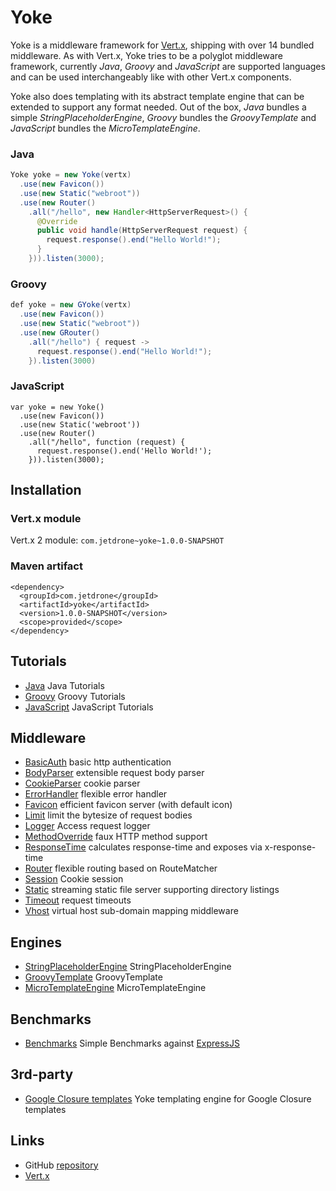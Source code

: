 # Yoke

Yoke is a middleware framework for [Vert.x](http://www.vertx.io), shipping with over 14 bundled middleware. As with
Vert.x, Yoke tries to be a polyglot middleware framework, currently *Java*, *Groovy* and *JavaScript* are supported
languages and can be used interchangeably like with other Vert.x components.

Yoke also does templating with its abstract template engine that can be extended to support any format needed. Out
of the box, *Java* bundles a simple *StringPlaceholderEngine*, *Groovy* bundles the *GroovyTemplate* and *JavaScript*
bundles the *MicroTemplateEngine*.


### Java

~~~~~~~~~~~~~~~~~~~~~~~~~~~~~~~~~~~~~~~~~~ {.java .numberLines}
Yoke yoke = new Yoke(vertx)
  .use(new Favicon())
  .use(new Static("webroot"))
  .use(new Router()
    .all("/hello", new Handler<HttpServerRequest>() {
      @Override
      public void handle(HttpServerRequest request) {
        request.response().end("Hello World!");
      }
    })).listen(3000);
~~~~~~~~~~~~~~~~~~~~~~~~~~~~~~~~~~~~~~~~~~

### Groovy

~~~~~~~~~~~~~~~~~~~~~~~~~~~~~~~~~~~~~~~~~~ {.java .numberLines}
def yoke = new GYoke(vertx)
  .use(new Favicon())
  .use(new Static("webroot"))
  .use(new GRouter()
    .all("/hello") { request ->
      request.response().end("Hello World!");
    }).listen(3000)
~~~~~~~~~~~~~~~~~~~~~~~~~~~~~~~~~~~~~~~~~~

### JavaScript

~~~~~~~~~~~~~~~~~~~~~~~~~~~~~~~~~~~~~~~~~~ {.javascript .numberLines}
var yoke = new Yoke()
  .use(new Favicon())
  .use(new Static('webroot'))
  .use(new Router()
    .all("/hello", function (request) {
      request.response().end('Hello World!');
    })).listen(3000);
~~~~~~~~~~~~~~~~~~~~~~~~~~~~~~~~~~~~~~~~~~


## Installation

### Vert.x module

Vert.x 2 module: ```com.jetdrone~yoke~1.0.0-SNAPSHOT```

### Maven artifact

~~~~~~~~~~~~~~~~~~~~~~~~~~~~~~~~~~~~~~~~~~ {.xml}
<dependency>
  <groupId>com.jetdrone</groupId>
  <artifactId>yoke</artifactId>
  <version>1.0.0-SNAPSHOT</version>
  <scope>provided</scope>
</dependency>
~~~~~~~~~~~~~~~~~~~~~~~~~~~~~~~~~~~~~~~~~~


## Tutorials

* [Java](Java-Tutorial.html) Java Tutorials
* [Groovy](Groovy-Tutorial.html) Groovy Tutorials
* [JavaScript](JavaScript-Tutorial.html) JavaScript Tutorials


## Middleware

* [BasicAuth](BasicAuth.html) basic http authentication
* [BodyParser](BodyParser.html) extensible request body parser
* [CookieParser](CookieParser.html) cookie parser
* [ErrorHandler](ErrorHandler.html) flexible error handler
* [Favicon](Favicon.html) efficient favicon server (with default icon)
* [Limit](Limit.html) limit the bytesize of request bodies
* [Logger](Logger.html) Access request logger
* [MethodOverride](MethodOverride.html) faux HTTP method support
* [ResponseTime](ResponseTime.html) calculates response-time and exposes via x-response-time
* [Router](Router.html) flexible routing based on RouteMatcher
* [Session](Session.html) Cookie session
* [Static](Static.html) streaming static file server supporting directory listings
* [Timeout](Timeout.html) request timeouts
* [Vhost](Vhost.html) virtual host sub-domain mapping middleware


## Engines

* [StringPlaceholderEngine](StringPlaceholderEngine.html) StringPlaceholderEngine
* [GroovyTemplate](GroovyTemplate.html) GroovyTemplate
* [MicroTemplateEngine](MicroTemplateEngine.html) MicroTemplateEngine

## Benchmarks

* [Benchmarks](Benchmarks.html) Simple Benchmarks against [ExpressJS](http://expressjs.com)


## 3rd-party

* [Google Closure templates](https://github.com/core9/vertx-yoke-engine-closure) Yoke templating engine for Google Closure templates


## Links

* GitHub [repository](https://github.com/pmlopes/yoke)
* [Vert.x](http://vertx.io)